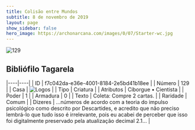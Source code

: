 ```yaml
---
title: Colisão entre Mundos
subtitle: 8 de novembro de 2019
layout: page
show_sidebar: false
hero_image: https://archonarcana.com/images/0/07/Starter-wc.jpg
---
```


![129](https://cdn.keyforgegame.com/media/card_front/pt/452_129_FCH7Q4P4H97P_pt.png)

## Bibliófilo Tagarela

|----|----|
| ID | f7c042da-e36e-4001-8184-2e5bd41b18ee |
| Número | 129 |
| Casa | ![Logos](https://archonarcana.com/images/thumb/c/ce/Logos.png/22px-Logos.png "Logos") |
| Tipo | Criatura |
| Atributos | Ciborgue • Cientista |
| Poder | 1 |
| Armadura | 0 |
| Texto | Coleta: Compre 2 cartas. |
| Raridade | Comum |
| Dizeres | …números de acordo com a teoria do impulso psicológico como descrito por Descartides, e acredito que não preciso lembrá-lo que tudo isso é irrelevante, pois eu acabei de perceber que isso foi digitalmente preservado pela atualização decimal 2.1… |